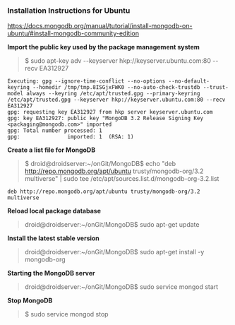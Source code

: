 ### Installation Instructions for Ubuntu

https://docs.mongodb.org/manual/tutorial/install-mongodb-on-ubuntu/#install-mongodb-community-edition

<b> Import the public key used by the package management system </b>

> $ sudo apt-key adv --keyserver hkp://keyserver.ubuntu.com:80 --recv EA312927

    Executing: gpg --ignore-time-conflict --no-options --no-default-keyring --homedir /tmp/tmp.8ISGjxFWK0 --no-auto-check-trustdb --trust-model always --keyring /etc/apt/trusted.gpg --primary-keyring /etc/apt/trusted.gpg --keyserver hkp://keyserver.ubuntu.com:80 --recv EA312927
    gpg: requesting key EA312927 from hkp server keyserver.ubuntu.com
    gpg: key EA312927: public key "MongoDB 3.2 Release Signing Key <packaging@mongodb.com>" imported
    gpg: Total number processed: 1
    gpg:               imported: 1  (RSA: 1)

<b> Create a list file for MongoDB </b>

> $ droid@droidserver:~/onGit/MongoDB$ echo "deb http://repo.mongodb.org/apt/ubuntu trusty/mongodb-org/3.2 multiverse" | sudo tee /etc/apt/sources.list.d/mongodb-org-3.2.list

    deb http://repo.mongodb.org/apt/ubuntu trusty/mongodb-org/3.2 multiverse

<b> Reload local package database </b>

> droid@droidserver:~/onGit/MongoDB$ sudo apt-get update

<b> Install the latest stable version </b>

> droid@droidserver:~/onGit/MongoDB$ sudo apt-get install -y mongodb-org

<b> Starting the MongoDB server </b>

> droid@droidserver:~/onGit/MongoDB$ sudo service mongod start

<b> Stop MongoDB </b>

> $ sudo service mongod stop
